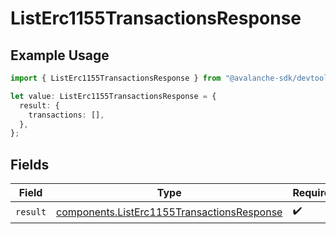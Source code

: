 # ListErc1155TransactionsResponse

## Example Usage

```typescript
import { ListErc1155TransactionsResponse } from "@avalanche-sdk/devtools/models/operations";

let value: ListErc1155TransactionsResponse = {
  result: {
    transactions: [],
  },
};
```

## Fields

| Field                                                                                                    | Type                                                                                                     | Required                                                                                                 | Description                                                                                              |
| -------------------------------------------------------------------------------------------------------- | -------------------------------------------------------------------------------------------------------- | -------------------------------------------------------------------------------------------------------- | -------------------------------------------------------------------------------------------------------- |
| `result`                                                                                                 | [components.ListErc1155TransactionsResponse](../../models/components/listerc1155transactionsresponse.md) | :heavy_check_mark:                                                                                       | N/A                                                                                                      |